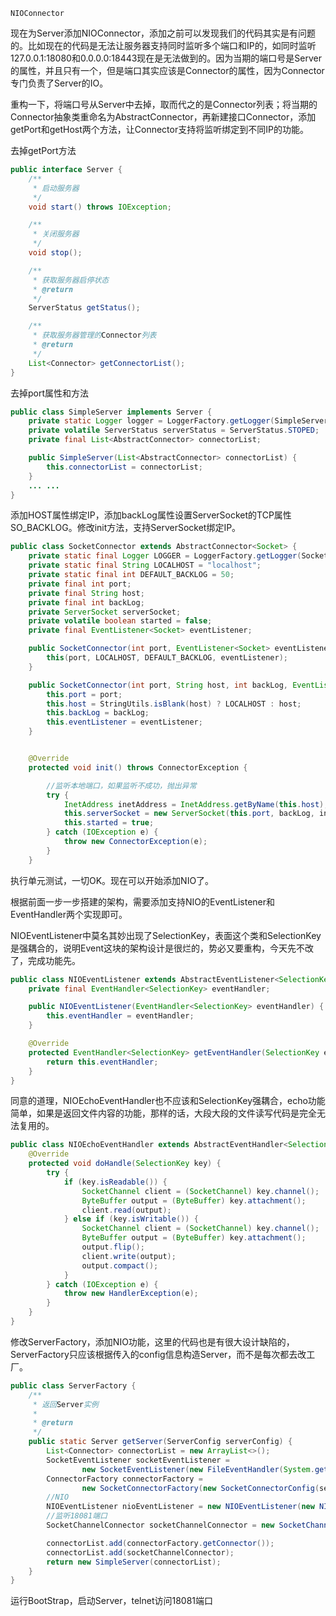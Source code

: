 ```
NIOConnector
```

现在为Server添加NIOConnector，添加之前可以发现我们的代码其实是有问题的。比如现在的代码是无法让服务器支持同时监听多个端口和IP的，如同时监听 127.0.0.1:18080和0.0.0.0:18443现在是无法做到的。因为当期的端口号是Server的属性，并且只有一个，但是端口其实应该是Connector的属性，因为Connector专门负责了Server的IO。

重构一下，将端口号从Server中去掉，取而代之的是Connector列表；将当期的Connector抽象类重命名为AbstractConnector，再新建接口Connector，添加getPort和getHost两个方法，让Connector支持将监听绑定到不同IP的功能。

去掉getPort方法

```java
public interface Server {
    /**
     * 启动服务器
     */
    void start() throws IOException;

    /**
     * 关闭服务器
     */
    void stop();

    /**
     * 获取服务器启停状态
     * @return
     */
    ServerStatus getStatus();

    /**
     * 获取服务器管理的Connector列表
     * @return
     */
    List<Connector> getConnectorList();
}
```

去掉port属性和方法

```java
public class SimpleServer implements Server {
    private static Logger logger = LoggerFactory.getLogger(SimpleServer.class);
    private volatile ServerStatus serverStatus = ServerStatus.STOPED;
    private final List<AbstractConnector> connectorList;

    public SimpleServer(List<AbstractConnector> connectorList) {
        this.connectorList = connectorList;
    }
    ... ...
}
```

添加HOST属性绑定IP，添加backLog属性设置ServerSocket的TCP属性SO\_BACKLOG。修改init方法，支持ServerSocket绑定IP。

```java
public class SocketConnector extends AbstractConnector<Socket> {
    private static final Logger LOGGER = LoggerFactory.getLogger(SocketConnector.class);
    private static final String LOCALHOST = "localhost";
    private static final int DEFAULT_BACKLOG = 50;
    private final int port;
    private final String host;
    private final int backLog;
    private ServerSocket serverSocket;
    private volatile boolean started = false;
    private final EventListener<Socket> eventListener;

    public SocketConnector(int port, EventListener<Socket> eventListener) {
        this(port, LOCALHOST, DEFAULT_BACKLOG, eventListener);
    }

    public SocketConnector(int port, String host, int backLog, EventListener<Socket> eventListener) {
        this.port = port;
        this.host = StringUtils.isBlank(host) ? LOCALHOST : host;
        this.backLog = backLog;
        this.eventListener = eventListener;
    }


    @Override
    protected void init() throws ConnectorException {

        //监听本地端口，如果监听不成功，抛出异常
        try {
            InetAddress inetAddress = InetAddress.getByName(this.host);
            this.serverSocket = new ServerSocket(this.port, backLog, inetAddress);
            this.started = true;
        } catch (IOException e) {
            throw new ConnectorException(e);
        }
    }
```

执行单元测试，一切OK。现在可以开始添加NIO了。

根据前面一步一步搭建的架构，需要添加支持NIO的EventListener和EventHandler两个实现即可。

NIOEventListener中莫名其妙出现了SelectionKey，表面这个类和SelectionKey是强耦合的，说明Event这块的架构设计是很烂的，势必又要重构，今天先不改了，完成功能先。

```java
public class NIOEventListener extends AbstractEventListener<SelectionKey> {
    private final EventHandler<SelectionKey> eventHandler;

    public NIOEventListener(EventHandler<SelectionKey> eventHandler) {
        this.eventHandler = eventHandler;
    }

    @Override
    protected EventHandler<SelectionKey> getEventHandler(SelectionKey event) {
        return this.eventHandler;
    }
}
```

同意的道理，NIOEchoEventHandler也不应该和SelectionKey强耦合，echo功能简单，如果是返回文件内容的功能，那样的话，大段大段的文件读写代码是完全无法复用的。

```java
public class NIOEchoEventHandler extends AbstractEventHandler<SelectionKey> {
    @Override
    protected void doHandle(SelectionKey key) {
        try {
            if (key.isReadable()) {
                SocketChannel client = (SocketChannel) key.channel();
                ByteBuffer output = (ByteBuffer) key.attachment();
                client.read(output);
            } else if (key.isWritable()) {
                SocketChannel client = (SocketChannel) key.channel();
                ByteBuffer output = (ByteBuffer) key.attachment();
                output.flip();
                client.write(output);
                output.compact();
            }
        } catch (IOException e) {
            throw new HandlerException(e);
        }
    }
}
```

修改ServerFactory，添加NIO功能，这里的代码也是有很大设计缺陷的，ServerFactory只应该根据传入的config信息构造Server，而不是每次都去改工厂。

```java
public class ServerFactory {
    /**
     * 返回Server实例
     *
     * @return
     */
    public static Server getServer(ServerConfig serverConfig) {
        List<Connector> connectorList = new ArrayList<>();
        SocketEventListener socketEventListener =
                new SocketEventListener(new FileEventHandler(System.getProperty("user.dir")));
        ConnectorFactory connectorFactory =
                new SocketConnectorFactory(new SocketConnectorConfig(serverConfig.getPort()), socketEventListener);
        //NIO
        NIOEventListener nioEventListener = new NIOEventListener(new NIOEchoEventHandler());
        //监听18081端口
        SocketChannelConnector socketChannelConnector = new SocketChannelConnector(18081,nioEventListener);

        connectorList.add(connectorFactory.getConnector());
        connectorList.add(socketChannelConnector);
        return new SimpleServer(connectorList);
    }
}
```

运行BootStrap，启动Server，telnet访问18081端口



